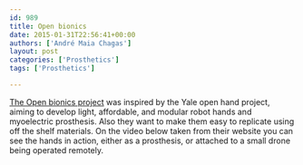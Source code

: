 ```yaml
---
id: 989
title: Open bionics
date: 2015-01-31T22:56:41+00:00
authors: ['André Maia Chagas']
layout: post
categories: ['Prosthetics']
tags: ['Prosthetics']

---
```



[The Open bionics project](http://www.openbionics.org/) was inspired by the Yale open hand project, aiming to develop light, affordable, and modular robot hands and myoelectric prosthesis. Also they want to make them easy to replicate using off the shelf materials. On the video below taken from their website you can see the hands in action, either as a prosthesis, or attached to a small drone being operated remotely.

<span class="embed-youtube" style="text-align:center; display: block;"></span>
